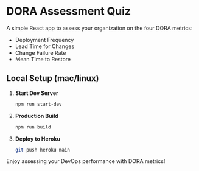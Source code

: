 # DORA Assessment Quiz

A simple React app to assess your organization on the four DORA metrics:
- Deployment Frequency
- Lead Time for Changes
- Change Failure Rate
- Mean Time to Restore

## Local Setup (mac/linux)

1. **Start Dev Server**  
   ```bash
   npm run start-dev
   ```
3. **Production Build**
   ```bash
   npm run build
   ```

3. **Deploy to Heroku**
   ```bash
   git push heroku main
   ```

Enjoy assessing your DevOps performance with DORA metrics!
